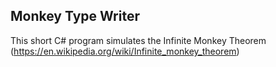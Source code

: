 ## Monkey Type Writer
This short C# program simulates the Infinite Monkey Theorem (https://en.wikipedia.org/wiki/Infinite_monkey_theorem)

